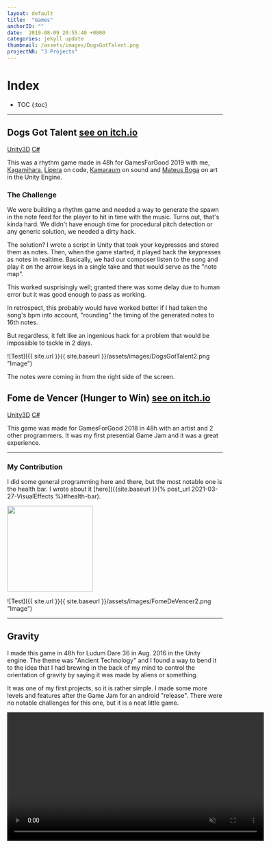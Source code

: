 ```yaml
---
layout: default
title:  "Games"
anchorID: ""
date:  2019-08-09 20:55:40 +0800
categories: jekyll update
thumbnail: /assets/images/DogsGotTalent.png
projectNR: "3 Projects"
---
```

<script async defer src="https://buttons.github.io/buttons.js"></script>

# Index

* TOC
{:toc}

---
## Dogs Got Talent <a href="https://mateusboga.itch.io/dogs-got-talent" class = "githubLink">see on itch.io</a>

<div markdown="0" class = "tagContainer">
<a href="#" class = "unityTag">Unity3D</a>
<a href="#" class = "csharpTag">C#</a>
</div>

This was a rhythm game made in 48h for GamesForGood 2019 with me, [Kagamihara](https://kagamihara.itch.io/), [Lipera](https://itch.io/profile/lipera) on code, [Kamaraum](https://itch.io/profile/kamaraum) on sound and [Mateus Boga](https://www.instagram.com/mateusboga/) on art in the Unity Engine.


### **The Challenge**

We were building a rhythm game and needed a way to generate the spawn in the note feed for the player to hit in time with the music. Turns out, that's kinda hard. We didn't have enough time for procedural pitch detection or any generic solution, we needed a dirty hack.

The solution? I wrote a script in Unity that took your keypresses and stored them as notes. Then, when the game started, it played back the keypresses as notes in realtime. Basically, we had our composer listen to the song and play it on the arrow keys in a single take and that would serve as the "note map".

This worked susprisingly well; granted there was some delay due to human error but it was good enough to pass as working.

In retrospect, this probably would have worked better if I had taken the song's bpm into account, "rounding" the timing of the generated notes to 16th notes.

But regardless, it felt like an ingenious hack for a problem that would be impossible to tackle in 2 days. 

![Test]({{ site.url }}{{ site.baseurl }}/assets/images/DogsGotTalent2.png "Image")

The notes were coming in from the right side of the screen.

## Fome de Vencer (Hunger to Win) <a href="https://pedrocs21.itch.io/fome-de-vencer" class = "githubLink">see on itch.io</a>

<div markdown="0" class = "tagContainer">
<a href="#" class = "unityTag">Unity3D</a>
<a href="#" class = "csharpTag">C#</a>
</div>

This game was made for GamesForGood 2018 in 48h with an artist and 2 other programmers. It was my first presential Game Jam and it was a great experience.

---

### My Contribution 
I did some general programming here and there, but the most notable one is the health bar. I wrote about it [here]({{site.baseurl }}{% post_url 2021-03-27-VisualEffects %}#health-bar).


[comment]: <> (Doing this in html and not markdown so I can scale it down a little bit)
<img src="{{ site.url }}{{ site.baseurl }}/assets/images/FomeDeVencer.png" width="200" height="200" />

![Test]({{ site.url }}{{ site.baseurl }}/assets/images/FomeDeVencer2.png "Image")

---

## Gravity
I made this game in 48h for Ludum Dare 36 in Aug. 2016 in the Unity engine. The theme was "Ancient Technology" and I found a way to bend it to the idea that I had brewing in the back of my mind to control the orientation of gravity by saying it was made by aliens or something.

It was one of my first projects, so it is rather simple. I made some more levels and features after the Game Jam for an android "release". There were no notable challenges for this one, but it is a neat little game.

[comment]: <> (Video needs to be webm or reeconded with  ffmpeg -i Gravity.mp4 -vcodec h264 output.mp4)
<video width="600" muted autoplay controls>
    <source src="{{ site.url }}{{ site.baseurl }}/assets/videos/Gravity.webm" type="video/webm">
</video>
